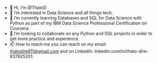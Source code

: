 - 👋 Hi, I’m @ThatoD
- 👀 I’m interested in Data Science and all things tech.
- 🌱 I’m currently learning Databases and SQL for Data Science with Python as part of my IBM Data Science Professional Certification on Coursera.
- 💞️ I’m looking to collaborate on any Python and SQL projects in order to get more practice and experience.
- 📫 How to reach me you can reach on my email: thatodire811@gmail.com and on LinkedIn: linkedin.com/in/thato-dire-837925201.

<!---
ThatoD/ThatoD is a ✨ special ✨ repository because its `README.md` (this file) appears on your GitHub profile.
You can click the Preview link to take a look at your changes.
--->
